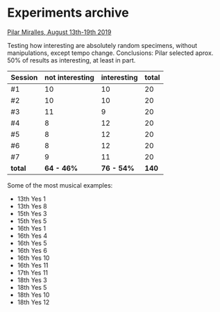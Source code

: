 # Experiments archive

[Pilar Miralles, August 13th-19th 2019](https://archive.org/details/GenoMus_tests_August2019)

Testing how interesting are absolutely random specimens, without manipulations, except tempo change.
Conclusions: Pilar selected aprox. 50% of results as interesting, at least in part.

| Session   | not interesting | interesting  | total
| --------- | --------------- | ------------ | -----
| #1        | 10              | 10           | 20
| #2        | 10              | 10           | 20
| #3        | 11              | 9            | 20
| #4        | 8               | 12           | 20
| #5        | 8               | 12           | 20
| #6        | 8               | 12           | 20
| #7        | 9               | 11           | 20
| **total** | **64 - 46%**    | **76 - 54%** | **140**

Some of the most musical examples:
- 13th Yes 1
- 13th Yes 8
- 15th Yes 3
- 15th Yes 5
- 16th Yes 1
- 16th Yes 4
- 16th Yes 5
- 16th Yes 6
- 16th Yes 10
- 16th Yes 11
- 17th Yes 11
- 18th Yes 3
- 18th Yes 5
- 18th Yes 10
- 18th Yes 12
